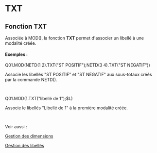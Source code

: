 # TXT

## Fonction TXT

Associée à MOD(), la fonction **TXT** permet d'associer un libellé à une modalité créée.

#### Exemples :&nbsp;

Q01.MOD(NETD(1 2).TXT("ST POSITIF");NETD(3 4).TXT("ST NEGATIF"))

Associe les libellés "ST POSITIF" et "ST NEGATIF" aux sous-totaux créés par la commande NETD().

&nbsp;

Q01.MOD(1.TXT("libellé de 1");$L)

Associe le libellés "Libellé de 1" à la première modalité créée.

&nbsp;

Voir aussi :&nbsp;

[Gestion des dimensions](<Gererlesdimensionsdesvariables1.md>)

[Gestion des libellés](<Gererleslibelleslestextes1.md>)
